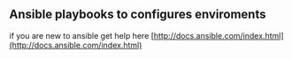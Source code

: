  
## Ansible playbooks to configures enviroments

if you are new to ansible get help here	[http://docs.ansible.com/index.html](http://docs.ansible.com/index.html)
